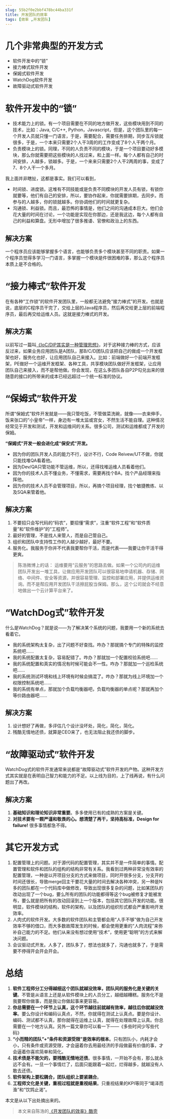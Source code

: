 ```yaml
---
slug: 55b2f0e2bbf478bc44ba331f
title: 开发团队的效率
tags: [效率 ,开发团队]
---
```


# 几个非常典型的开发方式
* 软件开发中的“锁”
* 接力棒式软件开发
* 保姆式软件开发
* WatchDog软件开发
* 故障驱动式软件开发

# 软件开发中的“锁”
* 技术能力上的锁。有一个项目需要在不同的地方做开发，这些模块用到不同的技术，比如：Java, C/C++, Python，Javascript，但是，这个团队里的每一个开发人员就只懂一门语言，于是，需要配合，需要任务排期，同步互斥锁就很多，于是，一个本来只需要2个人干3周的的工作变成了8个人干两个月。
* 负责模块上的锁。同理，不同的人负责不同的模块，于是一个项目要动好多模块，那么你就需要把这些模块的人找过来，和上面一样。每个人都有自己的时间安排，人越多，锁越多。于是，一个来来只需要2个人干2两周的事，变成了7、8个人干一个多月。

我上面并非瞎扯，这都是事实。我们可以看到，

* 时间锁、进度锁。这堆有不同技能或是负责不同模块的开发人员有锁，有锁你就要等，他们有自己的安排，所以，要协作起来，你就需要排期，去同步。而参与的人越多，你的锁就越多。你协调他们的时间就更复杂。
* 沟通锁、利益锁。而且，最恐怖的事情是，他们之间的沟通成本巨大。他们会花大量的时间在讨论，一个功能是实现在你那边，还是我这边，每个人都有自己的利益和算盘。无形中增加了很多推诿、官僚和政治上的东西。

## 解决方案
一个程序员应该能够掌握多个语言，也能够负责多个模块甚至不同的职责。如果一个程序员觉得多学习一门语言，多掌握一个模块是件很困难的事，那么这个程序员本质上是不合格的。

# “接力棒式”软件开发
在有各种“工作锁”的软件开发团队里，一般都无法避免“接力棒式”的开发。也就是说，底层的C程序员干完了，交给上层的Java程序员，然后再交给更上层的前端程序员，最后再交给运维人员。这就是接力棒式的开发。

## 解决方案
以前写过一篇叫[《IoC/DIP其实是一种管理思想》](http://coolshell.cn/articles/9949.html)，对于这种接力棒的方式，应该反过来，如果业务应用团队是A团队，那B/C/D团队应该把自己的做成一个开发框架也好，服务化也好，让应用团队自己来接入。比如：前端做好一个前端开发框架，PE做好一个运维开发框架、各种工具，共享模块团队做好开发框架，让应用团队自己来接入，而不是帮他做。你会发现，在这么多团队各自P2P勾兑出来的很随意的接口的所带来的成本已经远超过一个统一标准的协议。

# “保姆式”软件开发
所谓“保姆式”软件开发就是——我只管吃饭，不管做菜洗碗，就像——衣来伸手，饭来张口的“小皇帝”一样，身边有一堆太监或宫女，不然生活不能自理。这种情况经常见于开发和测试，开发和运维间的关系。很多公司，测试和运维都成了开发的保姆。

**“保姆式”开发一般会进化成“保安式”开发。**

* 因为你的团队开发人员的能力不行，设计不行，Code Reivew/UT不做，你就只能找堆QA看着他。
* 因为Dev/QA只管功能不管运维，所以，还得找堆运维人员看着他们。
* 因为你的技术人员不懂业务，不懂需求，需要再找个BA，找个产品经理来指挥他。
* 因为你的技术人员不会管理项目，所以，再搞个项目经理，找个敏捷教练、以及SQA来管着他。

## 解决方案
1. 不要招只会写代码的“码农”，要招懂“需求”，注重“软件工程”和“软件质量”和“软件维护”的“工程师”。
1. 最好的管理，不是找人来管人，而是自己管自己。
1. 组织和团队中支持性工作的人越少越好，最好不要。
1. 服务化。我服务于你并不代表我要帮你干活，而是代表——我要让你干活干得更爽。

> 陈浩微博上的话：
运维要用“云服务”的思路去做。如果一个公司内的运维团队开发出一堆工具，让做应用开发团队可以很容易地申请机器、存储、网络、中间件、安全等资源，并很容易管理、监控和部署应用，并提供运维资询。而不是帮应用开发团队干活擦屁股当保姆。那么，这个公司就会不经意地做出一个云计算平台来了。

# “WatchDog式”软件开发
什么是WatchDog？就是说——为了解决某个系统的问题，我要用一个新的系统去看着它。

* 我的系统架构太复杂，出了问题不好查找。咋办？那就搞个专门的特殊的监控系统吧……
* 我的系统配置太复杂，容易配错了。咋办？那就加一个配置校验系统吧……
* 我的系统配置和真实的情况有时候可能会不一性。咋办？那就加一个巡检系统吧……
* 我的系统测试环境和线上环境有时候会搞混了。咋办？那就为线上环境加一个权限控制系统吧……
* 我的系统有单点，那就加个负载均衡器吧，负载均衡器的单点呢？那就再加个等价路由器吧……

## 解决方案
1. 设计想好了再做，多评估几个设计没坏处，简化，简化，简化。
1. 残酷无情地还债，就算是CEO来了，也无法阻止我还债的脚步。

# “故障驱动式”软件开发
WatchDog式的软件开发通常来说都是“故障驱动式”软件开发的产物。这种开发方式其实就是在表明自己智力和能力的不足。以上线为目的，上了线再说，有什么问题出了再改。

## 解决方案
1. **基础知识和理论知识非常重要**。多多使用已有的成熟的方案是关键。
1. **对技术要有一颗严谨和敬畏的心。想清楚了再干，坚持高标准，Design for failure!** 很多事情都急不得。

# 其它开发方式
1. 配置管理上的问题。对于源代码的配置管理，其实并不是一件简单的事情。配置管理和软件和团队的组构的结构非常有关系。我看到过两种非常没有效率的配置管理，一种是以开项目分支的方式来做项目，同时开很多分支，分支开的时间还很长，导致merge回主干要花大量的时间去解决各种冲突，另一种是N多的团队都在一个代码库中做修改，导致出现很多复杂的问题，比如某团队的改动出现了一个bug，要么所有的团队的功能都得等这个bug被修复才能被发布，要么就是把所有的改动回滚到上一个版本，包括其它团队开发的功能。很明显，软件模块的结构，软件的架构，以及团队的组织形式都会严重影响开发效率。
1. 人肉式的软件开发。大多数的软件团队和主管都会用“人手不够”做为自己开发效率不够的借口，而大多数故障发生的时候，都会使用更重的“人肉流程”来弥补自己能力的不足。他们从来没有想过使用“技术”，使用更“聪明”的方式来解决问题。
1. 会议驱动式开发。人多了，团队多了，想法也就多了，沟通也就多了，于是需要不停得开会开会开会。

# 总结
1. **软件工程师分工分得越细这个团队就越没效率，团队间的服务化是关键的关键**。不管是从语言上还是从软件模块上的人员分工，越细越糟糕。服务化不是我要帮你做事，而是我让你做起事来更容易。
1. **你总需要在一个环节上认真，这个环节越往前就越有效率，越往后你就越没效率**。要么你设计和编码认真点，不然，你就得在测试上认真点。要是你设计、编码、测试都不认真，那你就得在运维上认真，就得在处理故障上认真。你总需要在一个地方认真。另外一篇文章你可以看一下——《多些时间少写些代码》
1. **“小而精的团队”+“条件和资源受限”是效率的根本**。只有团队小，内耗才会小，只有条件或资源受限，才会逼着你去用最经济的手段做最有价值的事，才会逼着你喜欢简单和简化。
1. **技术债是不能欠的，要残酷无情地还债**。很多事情，一开始不会有，那么就永远不会有。一旦一个事情烂了，后面只能跟着一起烂，烂得越多，就越没有人敢去还债。
1. **软件架构上要松耦合，团队组织上要紧耦合**。
1. **工程师文化是关键，重视过程就是重视结果**。只重视结果的KPI等同于“竭泽而渔”和“饮鸩止渴”。


本文是从以下出处摘出来的。
> 本文来自陈浩的[《开发团队的效率》酷壳](http://coolshell.cn/articles/11656.html)
